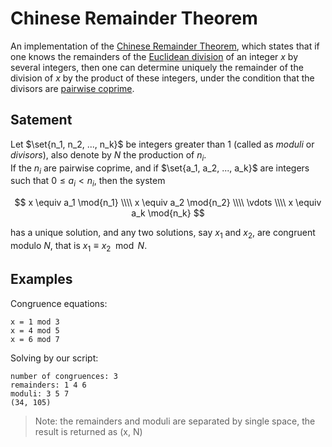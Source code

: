 # Chinese Remainder Theorem
An implementation of the [Chinese Remainder Theorem](https://en.wikipedia.org/wiki/Chinese_remainder_theorem), which states that if one knows the remainders of the [Euclidean division](https://en.wikipedia.org/wiki/Euclidean_division) of an integer $x$ by several integers, then one can determine uniquely the remainder of the division of $x$ by the product of these integers, under the condition that the divisors are [pairwise coprime](https://en.wikipedia.org/wiki/Pairwise_coprime).


## Satement
Let $\set{n_1, n_2, ..., n_k}$ be integers greater than 1 (called as _moduli_ or _divisors_), also denote by $N$ the production of $n_i$.   
If the $n_i$ are pairwise coprime, and if $\set{a_1, a_2, ..., a_k}$ are integers such that $0 \leq a_i \lt n_i$, then the system

$$
x \equiv a_1 \mod{n_1} \\\\
x \equiv a_2 \mod{n_2} \\\\
\vdots \\\\
x \equiv a_k \mod{n_k}
$$

has a unique solution, and any two solutions, say $x_1$ and $x_2$, are congruent modulo $N$, that is $x_1 \equiv x_2 \mod{N}$.


## Examples
Congruence equations:   

```
x = 1 mod 3
x = 4 mod 5
x = 6 mod 7
```

Solving by our script:

```
number of congruences: 3
remainders: 1 4 6
moduli: 3 5 7
(34, 105)
```

>Note: the remainders and moduli are separated by single space, the result is returned as (x, N)
